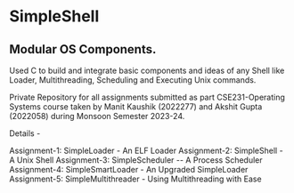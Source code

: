 # SimpleShell 
## Modular OS Components.

Used C to build and integrate basic components and ideas of any Shell like Loader, Multithreading, Scheduling and Executing Unix commands.

Private Repository for all assignments submitted as part CSE231-Operating Systems course taken by Manit Kaushik (2022277) and Akshit Gupta (2022058) during Monsoon Semester 2023-24.

Details - 

Assignment-1: SimpleLoader - An ELF Loader
Assignment-2: SimpleShell - A Unix Shell
Assignment-3: SimpleScheduler -- A Process Scheduler
Assignment-4: SimpleSmartLoader - An Upgraded SimpleLoader
Assignment-5: SimpleMultithreader - Using Multithreading with Ease

